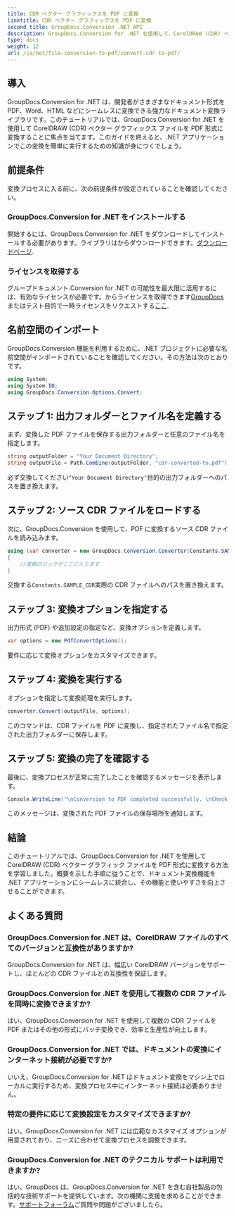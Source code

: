 ```yaml
---
title: CDR ベクター グラフィックスを PDF に変換
linktitle: CDR ベクター グラフィックスを PDF に変換
second_title: GroupDocs.Conversion .NET API
description: GroupDocs.Conversion for .NET を使用して、CorelDRAW (CDR) ベクター グラフィック ファイルを PDF 形式に簡単に変換します。ドキュメントの変換プロセスを合理化します。
type: docs
weight: 12
url: /ja/net/file-conversion-to-pdf/convert-cdr-to-pdf/
---
```

## 導入
GroupDocs.Conversion for .NET は、開発者がさまざまなドキュメント形式を PDF、Word、HTML などにシームレスに変換できる強力なドキュメント変換ライブラリです。このチュートリアルでは、GroupDocs.Conversion for .NET を使用して CorelDRAW (CDR) ベクター グラフィックス ファイルを PDF 形式に変換することに焦点を当てます。このガイドを終えると、.NET アプリケーションでこの変換を簡単に実行するための知識が身につくでしょう。
## 前提条件
変換プロセスに入る前に、次の前提条件が設定されていることを確認してください。
### GroupDocs.Conversion for .NET をインストールする
開始するには、GroupDocs.Conversion for .NET をダウンロードしてインストールする必要があります。ライブラリはからダウンロードできます。[ダウンロードページ](https://releases.groupdocs.com/conversion/net/).
### ライセンスを取得する
グループドキュメント.Conversion for .NET の可能性を最大限に活用するには、有効なライセンスが必要です。からライセンスを取得できます[GroupDocs](https://purchase.groupdocs.com/buy)またはテスト目的で一時ライセンスをリクエストする[ここ](https://purchase.groupdocs.com/temporary-license/).

## 名前空間のインポート
GroupDocs.Conversion 機能を利用するために、.NET プロジェクトに必要な名前空間がインポートされていることを確認してください。その方法は次のとおりです。
```csharp
using System;
using System.IO;
using GroupDocs.Conversion.Options.Convert;
```
## ステップ 1: 出力フォルダーとファイル名を定義する
まず、変換した PDF ファイルを保存する出力フォルダーと任意のファイル名を指定します。
```csharp
string outputFolder = "Your Document Directory";
string outputFile = Path.Combine(outputFolder, "cdr-converted-to.pdf");
```
必ず交換してください`"Your Document Directory"`目的の出力フォルダーへのパスを置き換えます。
## ステップ 2: ソース CDR ファイルをロードする
次に、GroupDocs.Conversion を使用して、PDF に変換するソース CDR ファイルを読み込みます。
```csharp
using (var converter = new GroupDocs.Conversion.Converter(Constants.SAMPLE_CDR))
{
    //変換ロジックがここに入ります
}
```
交換する`Constants.SAMPLE_CDR`実際の CDR ファイルへのパスを置き換えます。
## ステップ 3: 変換オプションを指定する
出力形式 (PDF) や追加設定の指定など、変換オプションを定義します。
```csharp
var options = new PdfConvertOptions();
```
要件に応じて変換オプションをカスタマイズできます。
## ステップ 4: 変換を実行する
オプションを指定して変換処理を実行します。
```csharp
converter.Convert(outputFile, options);
```
このコマンドは、CDR ファイルを PDF に変換し、指定されたファイル名で指定された出力フォルダーに保存します。
## ステップ 5: 変換の完了を確認する
最後に、変換プロセスが正常に完了したことを確認するメッセージを表示します。
```csharp
Console.WriteLine("\nConversion to PDF completed successfully. \nCheck output in {0}", outputFolder);
```
このメッセージは、変換された PDF ファイルの保存場所を通知します。

## 結論
このチュートリアルでは、GroupDocs.Conversion for .NET を使用して CorelDRAW (CDR) ベクター グラフィック ファイルを PDF 形式に変換する方法を学習しました。概要を示した手順に従うことで、ドキュメント変換機能を .NET アプリケーションにシームレスに統合し、その機能と使いやすさを向上させることができます。
## よくある質問
### GroupDocs.Conversion for .NET は、CorelDRAW ファイルのすべてのバージョンと互換性がありますか?
GroupDocs.Conversion for .NET は、幅広い CorelDRAW バージョンをサポートし、ほとんどの CDR ファイルとの互換性を保証します。
### GroupDocs.Conversion for .NET を使用して複数の CDR ファイルを同時に変換できますか?
はい、GroupDocs.Conversion for .NET を使用して複数の CDR ファイルを PDF またはその他の形式にバッチ変換でき、効率と生産性が向上します。
### GroupDocs.Conversion for .NET では、ドキュメントの変換にインターネット接続が必要ですか?
いいえ、GroupDocs.Conversion for .NET はドキュメント変換をマシン上でローカルに実行するため、変換プロセス中にインターネット接続は必要ありません。
### 特定の要件に応じて変換設定をカスタマイズできますか?
はい。GroupDocs.Conversion for .NET には広範なカスタマイズ オプションが用意されており、ニーズに合わせて変換プロセスを調整できます。
### GroupDocs.Conversion for .NET のテクニカル サポートは利用できますか?
はい、GroupDocs は、GroupDocs.Conversion for .NET を含む自社製品の包括的な技術サポートを提供しています。次の機関に支援を求めることができます。[サポートフォーラム](https://forum.groupdocs.com/c/conversion/11)ご質問や問題がございましたら。